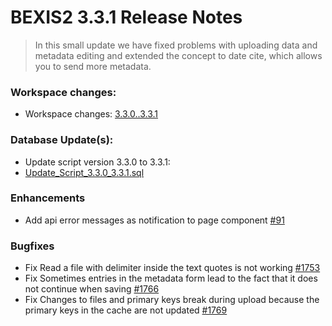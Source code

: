 # BEXIS2 3.3.1 Release Notes
>In this small update we have fixed problems with uploading data and metadata editing and extended the concept to date cite, which allows you to send more metadata.


### Workspace changes:
- Workspace changes: [3.3.0..3.3.1](https://github.com/BEXIS2/Workspace/compare/3.3.0..3.3.1)

### Database Update(s):
- Update script version 3.3.0 to 3.3.1:
- [Update_Script_3.3.0_3.3.1.sql](https://github.com/BEXIS2/Core/blob/rc/database%20update%20scripts/3.3.0_3.3.1.sql)

### Enhancements
- Add api error messages as notification to page component [#91](https://github.com/BEXIS2/bexis2-core-ui/issues/91)
  
### Bugfixes
- Fix Read a file with delimiter inside the text quotes is not working [#1753](https://github.com/BEXIS2/Core/issues/1753)
- Fix Sometimes entries in the metadata form lead to the fact that it does not continue when saving [#1766](https://github.com/BEXIS2/Core/issues/1766)
- Fix Changes to files and primary keys break during upload because the primary keys in the cache are not updated [#1769](https://github.com/BEXIS2/Core/issues/1769)


